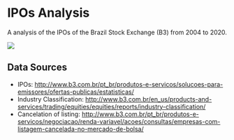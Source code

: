 # IPOs Analysis

A analysis of the IPOs of the Brazil Stock Exchange (B3) from 2004 to 2020.

![]('https://github.com/paulooctavio/dividends-calendar/blob/main/images/cei.jpeg')

## Data Sources

- IPOs: http://www.b3.com.br/pt_br/produtos-e-servicos/solucoes-para-emissores/ofertas-publicas/estatisticas/
- Industry Classification: http://www.b3.com.br/en_us/products-and-services/trading/equities/equities/reports/industry-classification/
- Cancelation of listing: http://www.b3.com.br/pt_br/produtos-e-servicos/negociacao/renda-variavel/acoes/consultas/empresas-com-listagem-cancelada-no-mercado-de-bolsa/